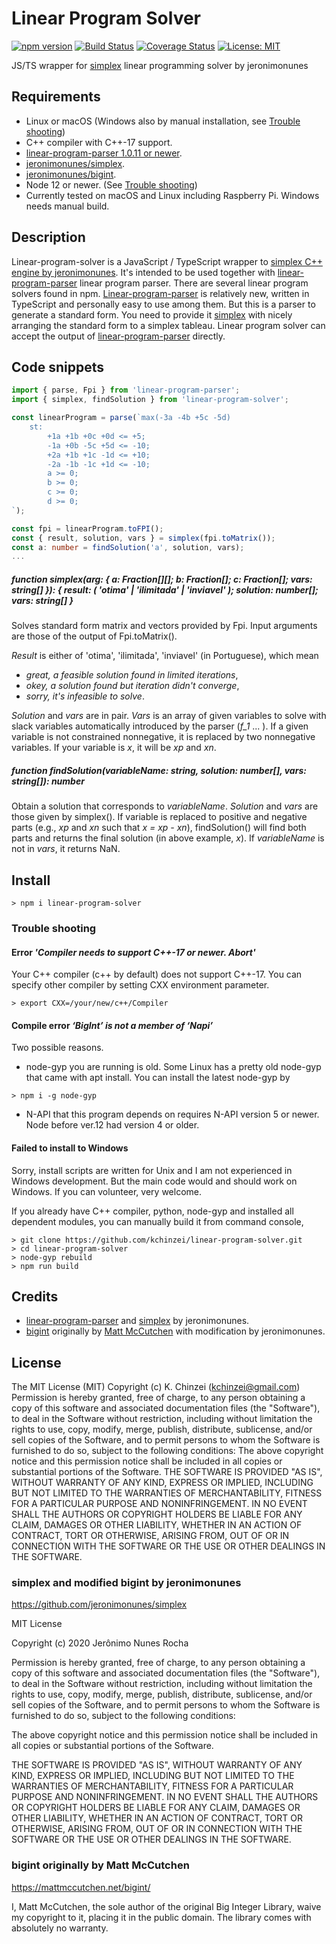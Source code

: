 # Linear Program Solver

[![npm version](https://badge.fury.io/js/linear-program-solver.svg)](https://badge.fury.io/js/linear-program-solver)
[![Build Status](https://travis-ci.org/kchinzei/linear-program-solver.svg?branch=master)](https://travis-ci.org/kchinzei/linear-program-solver)
[![Coverage Status](https://coveralls.io/repos/github/kchinzei/linear-program-solver/badge.svg?branch=master)](https://coveralls.io/github/kchinzei/linear-program-solver?branch=master)
[![License: MIT](https://img.shields.io/badge/License-MIT-yellow.svg)](https://opensource.org/licenses/MIT)

JS/TS wrapper for [simplex](https://github.com/jeronimonunes/simplex) linear programming solver by jeronimonunes

## Requirements

- Linux or macOS (Windows also by manual installation, see [Trouble shooting](#trouble-shooting))
- C++ compiler with C++-17 support.
- [linear-program-parser 1.0.11 or newer](https://www.npmjs.com/package/linear-program-parser).
- [jeronimonunes/simplex](https://github.com/jeronimonunes/simplex).
- [jeronimonunes/bigint](https://github.com/jeronimonunes/bigint).
- Node 12 or newer. (See [Trouble shooting](#trouble-shooting))
- Currently tested on macOS and Linux including Raspberry Pi. Windows needs manual build.

## Description

Linear-program-solver is a JavaScript / TypeScript wrapper to [simplex C++ engine by jeronimonunes](https://github.com/jeronimonunes/simplex).
It's intended to be used together with [linear-program-parser](https://www.npmjs.com/package/linear-program-parser) linear program parser.
There are several linear program solvers found in npm.
[Linear-program-parser](https://www.npmjs.com/package/linear-program-parser) is relatively new, written in TypeScript and personally easy to use among them.
But this is a parser to generate a standard form.
You need to provide it [simplex](https://github.com/jeronimonunes/simplex) with nicely arranging the standard form to a simplex tableau.
Linear program solver can accept the output of [linear-program-parser](https://www.npmjs.com/package/linear-program-parser) directly.

## Code snippets

```TypeScript
import { parse, Fpi } from 'linear-program-parser';
import { simplex, findSolution } from 'linear-program-solver';

const linearProgram = parse(`max(-3a -4b +5c -5d)
    st:
        +1a +1b +0c +0d <= +5;
        -1a +0b -5c +5d <= -10;
        +2a +1b +1c -1d <= +10;
        -2a -1b -1c +1d <= -10;
        a >= 0;
        b >= 0;
        c >= 0;
        d >= 0;
`);

const fpi = linearProgram.toFPI();
const { result, solution, vars } = simplex(fpi.toMatrix());
const a: number = findSolution('a', solution, vars);
...
```

##### function simplex(arg: { a: Fraction[][]; b: Fraction[]; c: Fraction[]; vars: string[] }): { result: ( 'otima' | 'ilimitada' | 'inviavel' ); solution: number[]; vars: string[] }

Solves standard form matrix and vectors provided by Fpi.
Input arguments are those of the output of Fpi.toMatrix().

_Result_ is either of 'otima', 'ilimitada', 'inviavel' (in Portuguese), which mean

- _great, a feasible solution found in limited iterations_,
- _okey, a solution found but iteration didn't converge_,
- _sorry, it's infeasible to solve_.

_Solution_ and _vars_ are in pair. _Vars_ is an array of given variables to solve with slack variables automatically introduced by the parser (_f_1_ ... ).
If a given variable is not constrained nonnegative, it is replaced by two nonnegative variables.
If your variable is _x_, it will be _xp_ and _xn_.

##### function findSolution(variableName: string, solution: number[], vars: string[]): number

Obtain a solution that corresponds to _variableName_. _Solution_ and _vars_ are those given by simplex().
If variable is replaced to positive and negative parts (e.g., _xp_ and _xn_ such that _x = xp - xn_),
findSolution() will find both parts and returns the final solution (in above example, _x_).
If _variableName_ is not in _vars_, it returns NaN.

## Install

```Shell
> npm i linear-program-solver
```

### Trouble shooting

#### Error _'Compiler needs to support C++-17 or newer. Abort'_

Your C++ compiler (c++ by default) does not support C++-17. You can specify other compiler by setting CXX environment parameter.

```Shell
> export CXX=/your/new/c++/Compiler
```

#### Compile error _‘BigInt’ is not a member of ‘Napi’_

Two possible reasons.

- node-gyp you are running is old. Some Linux has a pretty old node-gyp that came with apt install. You can install the latest node-gyp by

```Shell
> npm i -g node-gyp
```

- N-API that this program depends on requires N-API version 5 or newer.
  Node before ver.12 had version 4 or older.

#### Failed to install to Windows

Sorry, install scripts are written for Unix and I am not experienced in Windows development. But the main code would and should work on Windows. If you can volunteer, very welcome.

If you already have C++ compiler, python, node-gyp and installed all dependent modules, you can manually build it from command console,

```Shell
> git clone https://github.com/kchinzei/linear-program-solver.git
> cd linear-program-solver
> node-gyp rebuild
> npm run build
```

## Credits

- [linear-program-parser](https://www.npmjs.com/package/linear-program-parser) and
  [simplex](https://github.com/jeronimonunes/simplex) by jeronimonunes.
- [bigint](https://github.com/jeronimonunes/bigint) originally by [Matt McCutchen](https://mattmccutchen.net/bigint/) with modification by jeronimonunes.

## License

The MIT License (MIT)
Copyright (c) K. Chinzei (kchinzei@gmail.com)
Permission is hereby granted, free of charge, to any person obtaining a copy
of this software and associated documentation files (the "Software"), to deal
in the Software without restriction, including without limitation the rights
to use, copy, modify, merge, publish, distribute, sublicense, and/or sell
copies of the Software, and to permit persons to whom the Software is
furnished to do so, subject to the following conditions:
The above copyright notice and this permission notice shall be included in
all copies or substantial portions of the Software.
THE SOFTWARE IS PROVIDED "AS IS", WITHOUT WARRANTY OF ANY KIND, EXPRESS OR
IMPLIED, INCLUDING BUT NOT LIMITED TO THE WARRANTIES OF MERCHANTABILITY,
FITNESS FOR A PARTICULAR PURPOSE AND NONINFRINGEMENT. IN NO EVENT SHALL THE
AUTHORS OR COPYRIGHT HOLDERS BE LIABLE FOR ANY CLAIM, DAMAGES OR OTHER
LIABILITY, WHETHER IN AN ACTION OF CONTRACT, TORT OR OTHERWISE, ARISING FROM,
OUT OF OR IN CONNECTION WITH THE SOFTWARE OR THE USE OR OTHER DEALINGS IN
THE SOFTWARE.

### simplex and modified bigint by jeronimonunes

https://github.com/jeronimonunes/simplex

MIT License

Copyright (c) 2020 Jerônimo Nunes Rocha

Permission is hereby granted, free of charge, to any person obtaining a copy
of this software and associated documentation files (the "Software"), to deal
in the Software without restriction, including without limitation the rights
to use, copy, modify, merge, publish, distribute, sublicense, and/or sell
copies of the Software, and to permit persons to whom the Software is
furnished to do so, subject to the following conditions:

The above copyright notice and this permission notice shall be included in all
copies or substantial portions of the Software.

THE SOFTWARE IS PROVIDED "AS IS", WITHOUT WARRANTY OF ANY KIND, EXPRESS OR
IMPLIED, INCLUDING BUT NOT LIMITED TO THE WARRANTIES OF MERCHANTABILITY,
FITNESS FOR A PARTICULAR PURPOSE AND NONINFRINGEMENT. IN NO EVENT SHALL THE
AUTHORS OR COPYRIGHT HOLDERS BE LIABLE FOR ANY CLAIM, DAMAGES OR OTHER
LIABILITY, WHETHER IN AN ACTION OF CONTRACT, TORT OR OTHERWISE, ARISING FROM,
OUT OF OR IN CONNECTION WITH THE SOFTWARE OR THE USE OR OTHER DEALINGS IN THE
SOFTWARE.

### bigint originally by Matt McCutchen

https://mattmccutchen.net/bigint/

I, Matt McCutchen, the sole author of the original Big Integer Library, waive my copyright to it, placing it in the public domain. The library comes with absolutely no warranty.
